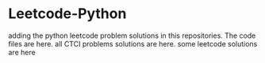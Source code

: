 # Leetcode-Python
adding the python leetcode problem solutions in this repositories. 
The code files are here.
all CTCI problems solutions are here.
some leetcode solutions are here

















































































































































































































































































































































































































































































































































































































































































































































































































































































































































































































































































































































































